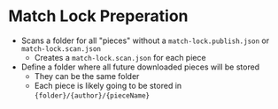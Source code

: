 # Match Lock Preperation
- Scans a folder for all "pieces" without a `match-lock.publish.json` or `match-lock.scan.json`
  - Creates a `match-lock.scan.json` for each piece
- Define a folder where all future downloaded pieces will be stored
  - They can be the same folder
  - Each piece is likely going to be stored in `{folder}/{author}/{pieceName}`